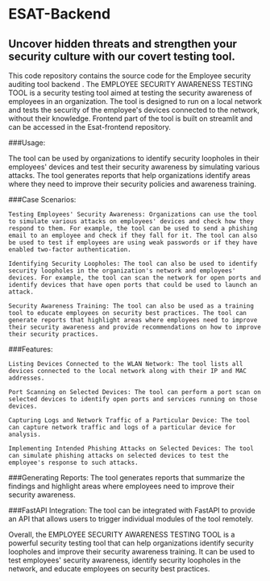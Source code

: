 # ESAT-Backend
## Uncover hidden threats and strengthen your security culture with our covert testing tool.

This code repository contains the source code for the Employee security auditing tool backend .
The EMPLOYEE SECURITY AWARENESS TESTING TOOL is a security testing tool aimed at testing the security awareness of employees in an organization. The tool is designed to run on a local network and tests the security of the employee's devices connected to the network, without their knowledge.
Frontend part of the tool is built on streamlit and can be accessed in the Esat-frontend repository.

###Usage:

The tool can be used by organizations to identify security loopholes in their employees' devices and test their security awareness by simulating various attacks. The tool generates reports that help organizations identify areas where they need to improve their security policies and awareness training.

###Case Scenarios:

    Testing Employees' Security Awareness: Organizations can use the tool to simulate various attacks on employees' devices and check how they respond to them. For example, the tool can be used to send a phishing email to an employee and check if they fall for it. The tool can also be used to test if employees are using weak passwords or if they have enabled two-factor authentication.

    Identifying Security Loopholes: The tool can also be used to identify security loopholes in the organization's network and employees' devices. For example, the tool can scan the network for open ports and identify devices that have open ports that could be used to launch an attack.

    Security Awareness Training: The tool can also be used as a training tool to educate employees on security best practices. The tool can generate reports that highlight areas where employees need to improve their security awareness and provide recommendations on how to improve their security practices.

###Features:

    Listing Devices Connected to the WLAN Network: The tool lists all devices connected to the local network along with their IP and MAC addresses.

    Port Scanning on Selected Devices: The tool can perform a port scan on selected devices to identify open ports and services running on those devices.

    Capturing Logs and Network Traffic of a Particular Device: The tool can capture network traffic and logs of a particular device for analysis.

    Implementing Intended Phishing Attacks on Selected Devices: The tool can simulate phishing attacks on selected devices to test the employee's response to such attacks.

###Generating Reports: The tool generates reports that summarize the findings and highlight areas where employees need to improve their security awareness.

###FastAPI Integration: The tool can be integrated with FastAPI to provide an API that allows users to trigger individual modules of the tool remotely.


Overall, the EMPLOYEE SECURITY AWARENESS TESTING TOOL is a powerful security testing tool that can help organizations identify security loopholes and improve their security awareness training. It can be used to test employees' security awareness, identify security loopholes in the network, and educate employees on security best practices.
